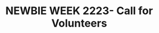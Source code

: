 ---
title: NEWBIE WEEK 2223- Call for Volunteers
redirect_to: https://docs.google.com/spreadsheets/d/1IoB1eeiXxUNqvKGzIIlHSNdW2X029Q-gUsi23StYENE/edit#gid=1984452299
redirect_from: 
  - /NW2223Volunteers
  - /nw2223volunteers
---